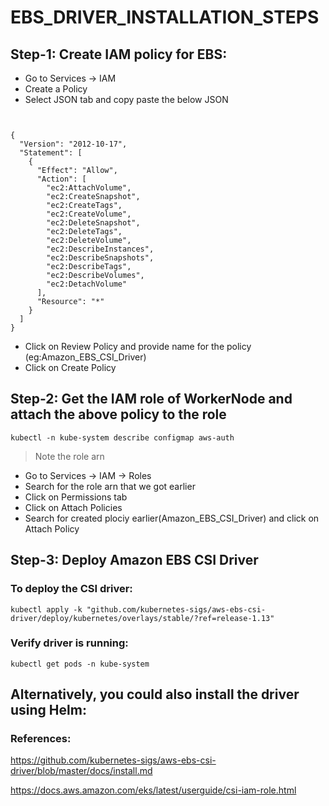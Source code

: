 # EBS_DRIVER_INSTALLATION_STEPS

## Step-1: Create IAM policy for EBS:

* Go to Services -> IAM
* Create a Policy
* Select JSON tab and copy paste the below JSON

```


{
  "Version": "2012-10-17",
  "Statement": [
    {
      "Effect": "Allow",
      "Action": [
        "ec2:AttachVolume",
        "ec2:CreateSnapshot",
        "ec2:CreateTags",
        "ec2:CreateVolume",
        "ec2:DeleteSnapshot",
        "ec2:DeleteTags",
        "ec2:DeleteVolume",
        "ec2:DescribeInstances",
        "ec2:DescribeSnapshots",
        "ec2:DescribeTags",
        "ec2:DescribeVolumes",
        "ec2:DetachVolume"
      ],
      "Resource": "*"
    }
  ]
}

```


* Click on Review Policy and provide name for the policy (eg:Amazon_EBS_CSI_Driver)
* Click on Create Policy


      
 


## Step-2: Get the IAM role of WorkerNode and attach the above policy to the role

    kubectl -n kube-system describe configmap aws-auth

>  Note the role arn

* Go to Services -> IAM -> Roles
* Search for the role arn that we got earlier
* Click on Permissions tab
* Click on Attach Policies
* Search for created plociy earlier(Amazon_EBS_CSI_Driver) and click on Attach Policy

## Step-3: Deploy Amazon EBS CSI Driver

### To deploy the CSI driver:


    kubectl apply -k "github.com/kubernetes-sigs/aws-ebs-csi-driver/deploy/kubernetes/overlays/stable/?ref=release-1.13"

### Verify driver is running:

    kubectl get pods -n kube-system


## Alternatively, you could also install the driver using Helm:

### References:

   https://github.com/kubernetes-sigs/aws-ebs-csi-driver/blob/master/docs/install.md 

   https://docs.aws.amazon.com/eks/latest/userguide/csi-iam-role.html





